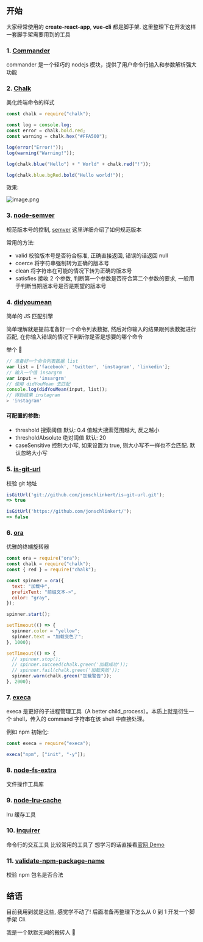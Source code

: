 ## 开始

大家经常使用的 **create-react-app**, **vue-cli** 都是脚手架. 这里整理下在开发这样一套脚手架需要用到的工具

### 1. [Commander](https://github.com/tj/commander.js/blob/master/Readme_zh-CN.md)

commander 是一个轻巧的 nodejs 模块，提供了用户命令行输入和参数解析强大功能

### 2. [Chalk](https://github.com/chalk/chalk)

美化终端命令的样式

```js
const chalk = require("chalk");

const log = console.log;
const error = chalk.bold.red;
const warning = chalk.hex("#FFA500");

log(error("Error!"));
log(warning("Warning!"));

log(chalk.blue("Hello") + " World" + chalk.red("!"));

log(chalk.blue.bgRed.bold("Hello world!"));
```

效果:

![image.png](https://p6-juejin.byteimg.com/tos-cn-i-k3u1fbpfcp/97908ad3c3a7446dae81190b685a478f~tplv-k3u1fbpfcp-watermark.image)

### 3. [node-semver](https://github.com/npm/node-semver)

规范版本号的控制, [semver](https://semver.org/lang/zh-CN/) 这里详细介绍了如何规范版本

常用的方法:

- valid 校验版本号是否符合标准, 正确直接返回, 错误的话返回 null
- coerce 将字符串强制转为正确的版本号
- clean 将字符串在可能的情况下转为正确的版本号
- satisfies 接收 2 个参数, 判断第一个参数是否符合第二个参数的要求, 一般用于判断当期版本号是否是期望的版本号

### 4. [didyoumean](https://github.com/dcporter/didyoumean.js)

简单的 JS 匹配引擎

简单理解就是提前准备好一个命令列表数据, 然后对你输入的结果跟列表数据进行匹配, 在你输入错误的情况下判断你是否是想要的哪个命令

举个 🌰

```js
// 准备好一个命令列表数据 list
var list = ['facebook', 'twitter', 'instagram', 'linkedin'];
// 输入一个值 insargrm
var input = 'insargrm'
// 使用 didYouMean 去匹配
console.log(didYouMean(input, list));
// 得到结果 instagram
> 'instagram'
```

#### 可配置的参数:

- threshold 搜索阈值 默认: 0.4 值越大搜索范围越大, 反之越小
- thresholdAbsolute 绝对阈值 默认: 20
- caseSensitive 控制大小写, 如果设置为 true, 则大小写不一样也不会匹配. 默认忽略大小写

### 5. [is-git-url](https://github.com/jonschlinkert/is-git-url)

校验 git 地址

```js
isGitUrl('git://github.com/jonschlinkert/is-git-url.git');
=> true

isGitUrl('https://github.com/jonschlinkert/');
=> false
```

### 6. [ora](https://github.com/sindresorhus/ora)

优雅的终端旋转器

```js
const ora = require("ora");
const chalk = require("chalk");
const { red } = require("chalk");

const spinner = ora({
  text: "加载中",
  prefixText: "前缀文本->",
  color: "gray",
});

spinner.start();

setTimeout(() => {
  spinner.color = "yellow";
  spinner.text = "加载变色了";
}, 1000);

setTimeout(() => {
  // spinner.stop();
  // spinner.succeed(chalk.green('加载成功'));
  // spinner.fail(chalk.green('加载失败'));
  spinner.warn(chalk.green("加载警告"));
}, 2000);
```

### 7. [execa](https://github.com/sindresorhus/execa)

execa 是更好的子进程管理工具（A better child_process）。本质上就是衍生一个 shell，传入的 command 字符串在该 shell 中直接处理。

例如 npm 初始化:

```js
const execa = require("execa");

execa("npm", ["init", "-y"]);
```

### 8. [node-fs-extra](https://github.com/jprichardson/node-fs-extra)

文件操作工具库

### 9. [node-lru-cache](https://github.com/isaacs/node-lru-cache)

lru 缓存工具

### 10. [inquirer](https://github.com/SBoudrias/Inquirer.js)

命令行的交互工具 比较常用的工具了 想学习的话直接看[官网 Demo](https://github.com/SBoudrias/Inquirer.js/tree/master/packages/inquirer/examples)

### 11. [validate-npm-package-name](https://github.com/npm/validate-npm-package-name)

校验 npm 包名是否合法

## 结语

目前我用到就是这些, 感觉学不动了! 后面准备再整理下怎么从 0 到 1 开发一个脚手架 Cli.

我是一个默默无闻的搬砖人 🧱
